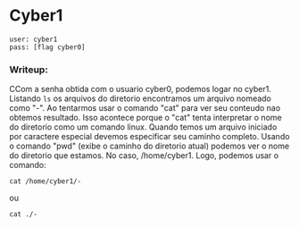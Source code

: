 # Cyber1

```
user: cyber1
pass: [flag cyber0]
```
### Writeup:

CCom a senha obtida com o usuario cyber0, podemos logar no cyber1.
Listando `ls` os arquivos do diretorio encontramos um arquivo nomeado como "-".
Ao tentarmos usar o comando "cat" para ver seu conteudo nao obtemos resultado.
Isso acontece porque o "cat" tenta interpretar o nome do diretorio como um comando linux.
Quando temos um arquivo iniciado por caractere especial devemos especificar seu caminho completo.
Usando o comando "pwd" (exibe o caminho do diretorio atual) podemos ver o nome do diretorio que estamos.
No caso, /home/cyber1. Logo, podemos usar o comando:
```
cat /home/cyber1/-
```
ou
```
cat ./-
```